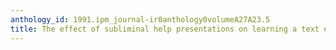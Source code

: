 ```yaml
---
anthology_id: 1991.ipm_journal-ir0anthology0volumeA27A23.5
title: The effect of subliminal help presentations on learning a text editor
---
```

